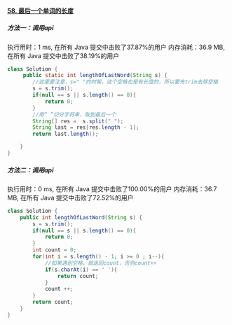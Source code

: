 #### [58. 最后一个单词的长度](https://leetcode-cn.com/problems/length-of-last-word/)

##### 方法一：调用api

执行用时：1 ms, 在所有 Java 提交中击败了37.87%的用户
内存消耗：36.9 MB, 在所有 Java 提交中击败了38.19%的用户

```java
class Solution {
     public static int lengthOfLastWord(String s) {
        //这里要注意，s=" "的时候，这个空格也是有长度的，所以要先trim去除空格
        s = s.trim();
        if(null == s || s.length() == 0){
            return 0;
        }
        //用“ ”切分字符串，取到最后一个
        String[] res =  s.split(" ");
        String last = res[res.length - 1];
        return last.length();

    }
}
```

##### 方法二：调用api  

执行用时：0 ms, 在所有 Java 提交中击败了100.00%的用户
内存消耗：36.7 MB, 在所有 Java 提交中击败了72.52%的用户

```java
class Solution {
    public int lengthOfLastWord(String s) {
        s = s.trim();
        if(null == s || s.length() == 0){
            return 0;
        }
        int count = 0;
        for(int i = s.length() - 1; i >= 0 ; i--){
            //如果遇到空格，就返回count，否则count++
            if(s.charAt(i) == ' '){
                return count;
            }
            count ++;
        }
        return count;
    }
}
```


